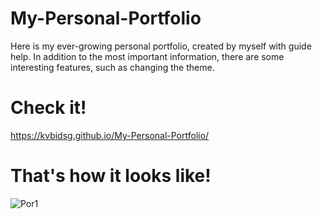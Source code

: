 # My-Personal-Portfolio
Here is my ever-growing personal portfolio, created by myself with guide help. In addition to the most important information, there are some interesting features, such as changing the theme. 

# Check it!

https://kvbidsg.github.io/My-Personal-Portfolio/

# That's how it looks like!

![Por1](https://user-images.githubusercontent.com/112346467/208099879-1f75c5a9-2c06-47ef-a115-d02f21f691a3.png)
